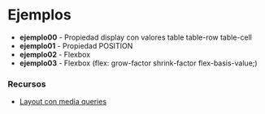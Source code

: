 # Ejemplos

* **ejemplo00** - Propiedad display con valores table table-row table-cell
* **ejemplo01** - Propiedad POSITION
* **ejemplo02** - Flexbox
* **ejemplo03** - Flexbox (flex: grow-factor shrink-factor flex-basis-value;)


### Recursos

* [Layout con media queries](https://codepen.io/chriscoyier/pen/vWEMWw)